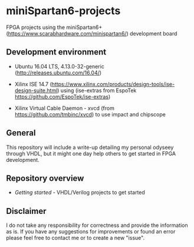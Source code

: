 # miniSpartan6-projects
FPGA projects using the miniSpartan6+(https://www.scarabhardware.com/minispartan6/) development board

## Development environment
* Ubuntu 16.04 LTS, 4.13.0-32-generic (http://releases.ubuntu.com/16.04/)

* Xilinx ISE 14.7 (https://www.xilinx.com/products/design-tools/ise-design-suite.html) using (ise-extras from EspoTek 
https://github.com/EspoTek/ise-extras)

* Xilinx Virtual Cable Daemon - xvcd (from https://github.com/tmbinc/xvcd) to use impact and chipscope


## General

This repository will include a write-up detailing my personal odyseey through VHDL, but it might one day help others to get started in FPGA development.



## Repository overview
* *Getting started*   -  VHDL/Verilog projects to get started

## Disclaimer
I do not take any responsibility for correctness and provide the information as is. If you have any suggestions for improvements or found an error please feel free to contact me or to create a new "issue".    
